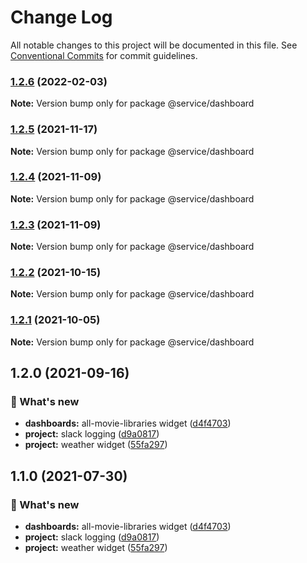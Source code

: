 # Change Log

All notable changes to this project will be documented in this file.
See [Conventional Commits](https://conventionalcommits.org) for commit guidelines.

### [1.2.6](https://github.com/furystack/multiverse/compare/@service/dashboard@1.2.5...@service/dashboard@1.2.6) (2022-02-03)

**Note:** Version bump only for package @service/dashboard






### [1.2.5](https://github.com/furystack/multiverse/compare/@service/dashboard@1.2.4...@service/dashboard@1.2.5) (2021-11-17)

**Note:** Version bump only for package @service/dashboard






### [1.2.4](https://github.com/furystack/multiverse/compare/@service/dashboard@1.2.3...@service/dashboard@1.2.4) (2021-11-09)

**Note:** Version bump only for package @service/dashboard






### [1.2.3](https://github.com/furystack/multiverse/compare/@service/dashboard@1.2.2...@service/dashboard@1.2.3) (2021-11-09)

**Note:** Version bump only for package @service/dashboard






### [1.2.2](https://github.com/furystack/multiverse/compare/@service/dashboard@1.2.1...@service/dashboard@1.2.2) (2021-10-15)

**Note:** Version bump only for package @service/dashboard






### [1.2.1](https://github.com/furystack/multiverse/compare/@service/dashboard@1.2.0...@service/dashboard@1.2.1) (2021-10-05)

**Note:** Version bump only for package @service/dashboard






## 1.2.0 (2021-09-16)


### 🚀 What's new

* **dashboards:** all-movie-libraries widget ([d4f4703](https://github.com/furystack/multiverse/commit/d4f47033e135739c6890c622300e0704c215793a))
* **project:** slack logging ([d9a0817](https://github.com/furystack/multiverse/commit/d9a08174e29fe767f3c37747a4f962083748ba7c))
* **project:** weather widget ([55fa297](https://github.com/furystack/multiverse/commit/55fa2976eded93ced4980f17b349ad062586cb2a))




## 1.1.0 (2021-07-30)


### 🚀 What's new

* **dashboards:** all-movie-libraries widget ([d4f4703](https://github.com/furystack/multiverse/commit/d4f47033e135739c6890c622300e0704c215793a))
* **project:** slack logging ([d9a0817](https://github.com/furystack/multiverse/commit/d9a08174e29fe767f3c37747a4f962083748ba7c))
* **project:** weather widget ([55fa297](https://github.com/furystack/multiverse/commit/55fa2976eded93ced4980f17b349ad062586cb2a))
